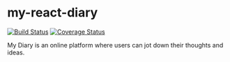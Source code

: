# my-react-diary
[![Build Status](https://travis-ci.org/SrMoffat/my-react-diary.svg?branch=develop)](https://travis-ci.org/SrMoffat/my-react-diary)
[![Coverage Status](https://coveralls.io/repos/github/SrMoffat/my-react-diary/badge.svg?branch=master)](https://coveralls.io/github/SrMoffat/my-react-diary?branch=master)

My Diary is an online platform where users can jot down their thoughts and ideas.

